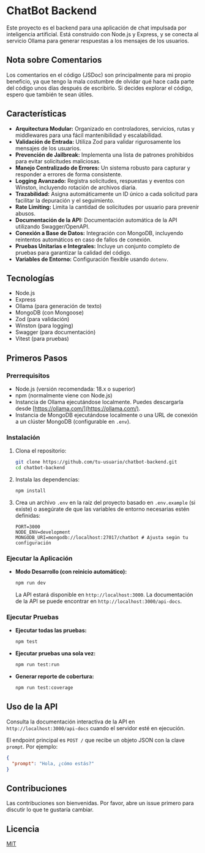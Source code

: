 # ChatBot Backend

Este proyecto es el backend para una aplicación de chat impulsada por inteligencia artificial. Está construido con Node.js y Express, y se conecta al servicio Ollama para generar respuestas a los mensajes de los usuarios.

## Nota sobre Comentarios

Los comentarios en el código (JSDoc) son principalmente para mi propio beneficio, ya que tengo la mala costumbre de olvidar qué hace cada parte del código unos días después de escribirlo. Si decides explorar el código, espero que también te sean útiles.

## Características

*   **Arquitectura Modular:** Organizado en controladores, servicios, rutas y middlewares para una fácil mantenibilidad y escalabilidad.
*   **Validación de Entrada:** Utiliza Zod para validar rigurosamente los mensajes de los usuarios.
*   **Prevención de Jailbreak:** Implementa una lista de patrones prohibidos para evitar solicitudes maliciosas.
*   **Manejo Centralizado de Errores:** Un sistema robusto para capturar y responder a errores de forma consistente.
*   **Logging Avanzado:** Registra solicitudes, respuestas y eventos con Winston, incluyendo rotación de archivos diaria.
*   **Trazabilidad:** Asigna automáticamente un ID único a cada solicitud para facilitar la depuración y el seguimiento.
*   **Rate Limiting:** Limita la cantidad de solicitudes por usuario para prevenir abusos.
*   **Documentación de la API:** Documentación automática de la API utilizando Swagger/OpenAPI.
*   **Conexión a Base de Datos:** Integración con MongoDB, incluyendo reintentos automáticos en caso de fallos de conexión.
*   **Pruebas Unitarias e Integrales:** Incluye un conjunto completo de pruebas para garantizar la calidad del código.
*   **Variables de Entorno:** Configuración flexible usando `dotenv`.

## Tecnologías

*   Node.js
*   Express
*   Ollama (para generación de texto)
*   MongoDB (con Mongoose)
*   Zod (para validación)
*   Winston (para logging)
*   Swagger (para documentación)
*   Vitest (para pruebas)

## Primeros Pasos

### Prerrequisitos

*   Node.js (versión recomendada: 18.x o superior)
*   npm (normalmente viene con Node.js)
*   Instancia de Ollama ejecutándose localmente. Puedes descargarla desde [https://ollama.com/](https://ollama.com/).
*   Instancia de MongoDB ejecutándose localmente o una URL de conexión a un clúster MongoDB (configurable en `.env`).

### Instalación

1.  Clona el repositorio:
    ```bash
    git clone https://github.com/tu-usuario/chatbot-backend.git
    cd chatbot-backend
    ```
2.  Instala las dependencias:
    ```bash
    npm install
    ```
3.  Crea un archivo `.env` en la raíz del proyecto basado en `.env.example` (si existe) o asegúrate de que las variables de entorno necesarias estén definidas:
    ```env
    PORT=3000
    NODE_ENV=development
    MONGODB_URI=mongodb://localhost:27017/chatbot # Ajusta según tu configuración
    ```

### Ejecutar la Aplicación

*   **Modo Desarrollo (con reinicio automático):**
    ```bash
    npm run dev
    ```
    La API estará disponible en `http://localhost:3000`. La documentación de la API se puede encontrar en `http://localhost:3000/api-docs`.

### Ejecutar Pruebas

*   **Ejecutar todas las pruebas:**
    ```bash
    npm test
    ```
*   **Ejecutar pruebas una sola vez:**
    ```bash
    npm run test:run
    ```
*   **Generar reporte de cobertura:**
    ```bash
    npm run test:coverage
    ```

## Uso de la API

Consulta la documentación interactiva de la API en `http://localhost:3000/api-docs` cuando el servidor esté en ejecución.

El endpoint principal es `POST /` que recibe un objeto JSON con la clave `prompt`. Por ejemplo:

```json
{
  "prompt": "Hola, ¿cómo estás?"
}
```

## Contribuciones

Las contribuciones son bienvenidas. Por favor, abre un issue primero para discutir lo que te gustaría cambiar.

## Licencia

[MIT](LICENSE)
